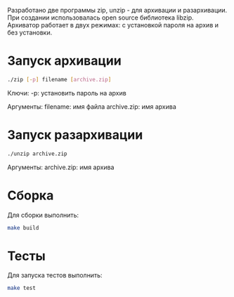 Разработано две программы zip, unzip - для архивации и разархивации. При создании использовалась open source библиотека libzip.  
Архиватор работает в двух режимах: с установкой пароля на архив и без установки.
# Запуск архивации
```bash
./zip [-p] filename [archive.zip]
```
Ключи:
-p: установить пароль на архив

Аргументы:
filename: имя файла 
archive.zip: имя архива

# Запуск разархивации 
```bash
./unzip archive.zip
```
Аргументы:
archive.zip: имя архива

# Сборка
Для сборки выполнить:
```bash
make build
```

# Тесты
Для запуска тестов выполнить:
```bash
make test
```
